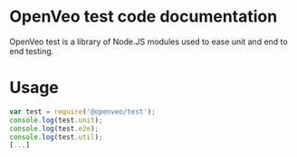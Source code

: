 # OpenVeo test code documentation
OpenVeo test is a library of Node.JS modules used to ease unit and end to end testing.

# Usage

```javascript
var test = require('@openveo/test');
console.log(test.unit);
console.log(test.e2e);
console.log(test.util);
[...]
```
